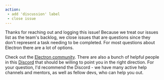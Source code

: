 ```yaml
---
action:
 - add 'discussion' label
 - close issue
---
```


Thanks for reaching out and logging this issue! Because we treat our issues list as the team's backlog, we close issues that are questions since they don't represent a task needing to be completed. For most questions about Electron there are a lot of options. 

Check out the [Electron community](https://www.electronjs.org/community#boilerplates). There are also a bunch of helpful people in this [Discord](https://discord.gg/electronjs) that should be willing to point you in the right direction. For your question, I'd recommend the Discord - we have many active help channels and mentors, as well as fellow devs, who can help you out.
